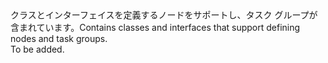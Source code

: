 <Namespace Name="Microsoft.Azure.Management.ResourceManager.Fluent.Core.DAG">
  <Docs>
    <summary><span data-ttu-id="b2c0f-101">クラスとインターフェイスを定義するノードをサポートし、タスク グループが含まれています。</span><span class="sxs-lookup"><span data-stu-id="b2c0f-101">Contains classes and interfaces that support defining nodes and task groups.</span></span></summary> 
    <remarks>To be added.</remarks>
  </Docs>
</Namespace>
